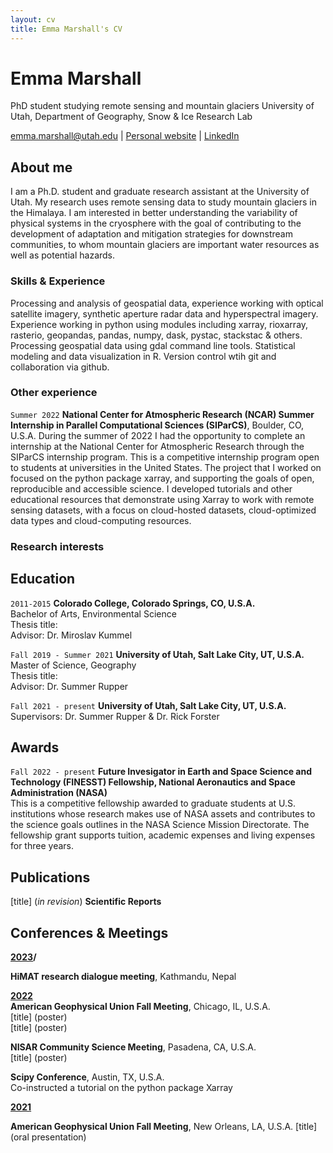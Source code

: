 ```yaml
---
layout: cv
title: Emma Marshall's CV
---
```

# Emma Marshall
PhD student studying remote sensing and mountain glaciers
University of Utah, Department of Geography, Snow & Ice Research Lab

<div id="webaddress">
<a href="emma.marshall@utah.edu">emma.marshall@utah.edu</a>
| <a href="https://e-marshall.github.io/">Personal website</a>
  | <a href="https://www.linkedin.com/in/emma-marshall-6076a1aa/">LinkedIn</a>
</div>


## About me

I am a Ph.D. student and graduate research assistant at the University of Utah. My research uses remote sensing data to study mountain glaciers in the Himalaya. I am interested in better understanding the variability of physical systems in the cryosphere with the goal of contributing to the development of adaptation and mitigation strategies for downstream communities, to whom mountain glaciers are important water resources as well as potential hazards. 

### Skills & Experience

Processing and analysis of geospatial data, experience working with optical satellite imagery, synthetic aperture radar data and hyperspectral imagery. Experience working in python using modules including xarray, rioxarray, rasterio, geopandas, pandas, numpy, dask, pystac, stackstac & others. Processing geospatial data using gdal command line tools. Statistical modeling and data visualization in R. Version control wtih git and collaboration via github. 

### Other experience

`Summer 2022`
**National Center for Atmospheric Research (NCAR) Summer Internship in Parallel Computational Sciences (SIParCS)**, Boulder, CO, U.S.A.
During the summer of 2022 I had the opportunity to complete an internship at the National Center for Atmospheric Research through the SIParCS internship program. This is a competitive internship program open to students at universities in the United States. The project that I worked on focused on the python package xarray, and supporting the goals of open, reproducible and accessible science. I developed tutorials and other educational resources that demonstrate using Xarray to work with remote sensing datasets, with a focus on cloud-hosted datasets, cloud-optimized data types and cloud-computing resources.

### Research interests


## Education

`2011-2015`
__Colorado College, Colorado Springs, CO, U.S.A.__ </br>
Bachelor of Arts, Environmental Science </br>
Thesis title: </br>
Advisor: Dr. Miroslav Kummel </br>

`Fall 2019 - Summer 2021`
__University of Utah, Salt Lake City, UT, U.S.A.__  </br>
Master of Science, Geography <br>
Thesis title: <br>
Advisor: Dr. Summer Rupper <br>

`Fall 2021 - present`
__University of Utah, Salt Lake City, UT, U.S.A.__ <br>
Supervisors: Dr. Summer Rupper & Dr. Rick Forster <br>

## Awards

`Fall 2022 - present`
**Future Invesigator in Earth and Space Science and Technology (FINESST) Fellowship, National Aeronautics and Space Administration (NASA)**  </br>
This is a competitive fellowship awarded to graduate students at U.S. institutions whose research makes use of NASA assets and contributes to the science goals outlines in the NASA Science Mission Directorate. The fellowship grant supports tuition, academic expenses and living expenses for three years. 


## Publications

[title] (*in revision*) **Scientific Reports**  </br>

## Conferences & Meetings

**<u>2023</u>/**  </br>

**HiMAT research dialogue meeting**, Kathmandu, Nepal  </br>

**<u>2022</u>**  </br>
**American Geophysical Union Fall Meeting**, Chicago, IL, U.S.A. </br>
[title] (poster)  </br>
[title] (poster)  </br>

**NISAR Community Science Meeting**, Pasadena, CA, U.S.A.  </br>
[title] (poster)  </br>

**Scipy Conference**, Austin, TX, U.S.A.  </br>
Co-instructed a tutorial on the python package Xarray  </br>

**<u>2021</u>**

**American Geophysical Union Fall Meeting**, New Orleans, LA, U.S.A.
[title] (oral presentation)



<!-- ### Footer

Last updated: May 2013 -->


